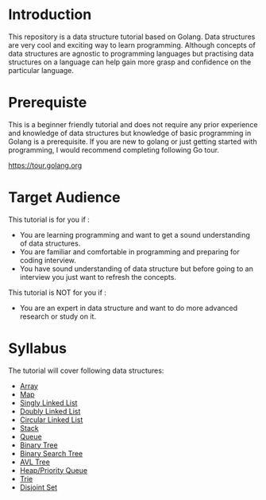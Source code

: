 # Introduction

This repository is a data structure tutorial based on Golang. Data structures are very cool and exciting way to learn programming. Although concepts of data structures are agnostic to programming languages but practising data structures on a language can help gain more grasp and confidence on the particular language.

# Prerequiste
This is a beginner friendly tutorial and does not require any prior experience and knowledge of data structures but knowledge of basic programming in Golang is a prerequisite.
If you are new to golang or just getting started with programming, I would recommend completing following Go tour.

https://tour.golang.org

# Target Audience

This tutorial is for you if :
- You are learning programming and want to get a sound understanding of data structures. 
- You are familiar and comfortable in programming and preparing for coding interview.
- You have sound understanding of data structure but before going to an interview you just want to refresh the concepts.
 
This tutorial is NOT for you if :
- You are an expert in data structure and want to do more advanced research or study on it. 

# Syllabus 

The tutorial will cover following data structures:
- [Array](tutorial/array/README.md)
- [Map](tutorial/map/README.md)
- [Singly Linked List](tutorial/singly-linked-list/README.md)
- [Doubly Linked List](tutorial/doubly-linked-list/README.md)
- [Circular Linked List](tutorial/circular-linked-list/README.md)
- [Stack](tutorial/stack/README.md)
- [Queue](tutorial/queue/README.md)
- [Binary Tree](tutorial/binary-tree/README.md)
- [Binary Search Tree](tutorial/binary-search-tree/README.md)
- [AVL Tree](tutorial/avl-tree/README.md)
- [Heap/Priority Queue](tutorial/heap/README.md)
- [Trie](tutorial/trie/README.md)
- [Disjoint Set](tutorial/disjoint-set/README.md)

